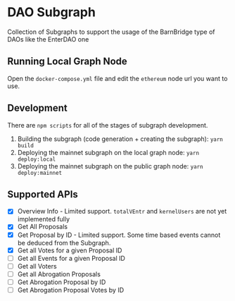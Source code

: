 # DAO Subgraph

Collection of Subgraphs to support the usage of the BarnBridge type of DAOs like the EnterDAO one

## Running Local Graph Node

Open the `docker-compose.yml` file and edit the `ethereum` node url you want to use. 

## Development

There are `npm scripts` for all of the stages of subgraph development.

1. Building the subgraph (code generation + creating the subgraph): `yarn build`
2. Deploying the mainnet subgraph on the local graph node: `yarn deploy:local`
3. Deploying the mainnet subgraph on the public graph node: `yarn deploy:mainnet`

## Supported APIs

- [X] Overview Info - Limited support. `totalVEntr` and `kernelUsers` are not yet implemented fully
- [X] Get All Proposals
- [X] Get Proposal by ID - Limited support. Some time based events cannot be deduced from the Subgraph.
- [X] Get all Votes for a given Proposal ID
- [ ] Get all Events for a given Proposal ID
- [ ] Get all Voters
- [ ] Get all Abrogation Proposals
- [ ] Get Abrogation Proposal by ID
- [ ] Get Abrogation Proposal Votes by ID